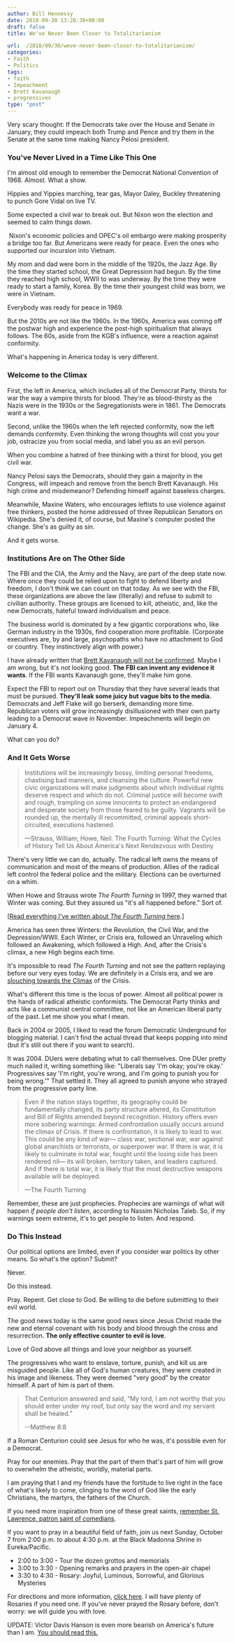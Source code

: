```yaml
---
author: Bill Hennessy
date: 2018-09-30 13:28:38+00:00
draft: false
title: We've Never Been Closer to Totalitarianism

url:  /2018/09/30/weve-never-been-closer-to-totalitarianism/
categories:
- Faith
- Politics
tags:
- faith
- Impeachment
- Brett Kavanaugh
- progressives
type: "post"
---
```





Very scary thought: If the Democrats take over the House and Senate in January, they could impeach both Trump and Pence and try them in the Senate at the same time making Nancy Pelosi president.







### You've Never Lived in a Time Like This One







I'm almost old enough to remember the Democrat National Convention of 1968. Almost. What a show. 







Hippies and Yippies marching, tear gas, Mayor Daley, Buckley threatening to punch Gore Vidal on live TV. 







Some expected a civil war to break out. But Nixon won the election and seemed to calm things down. 







 Nixon's economic policies and OPEC's oil embargo were making prosperity a bridge too far. But Americans were ready for peace. Even the ones who supported our incursion into Vietnam. 







My mom and dad were born in the middle of the 1920s, the Jazz Age. By the time they started school, the Great Depression had begun. By the time they reached high school, WWII to was underway. By the time they were ready to start a family, Korea. By the time their youngest child was born, we were in Vietnam. 







Everybody was ready for peace in 1969. 







But the 2010s are not like the 1960s. In the 1960s, America was coming off the postwar high and experience the post-high spiritualism that always follows. The 60s, aside from the KGB's influence, were a reaction against conformity. 







What's happening in America today is very different. 







### Welcome to the Climax







First, the left in America, which includes all of the Democrat Party, thirsts for war the way a vampire thirsts for blood. They're as blood-thirsty as the Nazis were in the 1930s or the Segregationists were in 1861. The Democrats want a war. 







Second, unlike the 1960s when the left rejected conformity, now the left demands conformity. Even thinking the wrong thoughts will cost you your job, ostracize you from social media, and label you as an evil person. 







When you combine a hatred of free thinking with a thirst for blood, you get civil war. 







Nancy Pelosi says the Democrats, should they gain a majority in the Congress, will impeach and remove from the bench Brett Kavanaugh. His high crime and misdemeanor? Defending himself against baseless charges. 







Meanwhile, Maxine Waters, who encourages leftists to use violence against free thinkers, posted the home addressed of three Republican Senators on Wikipedia. She's denied it, of course, but Maxine's computer posted the change. She's as guilty as sin. 







And it gets worse. 







### Institutions Are on The Other Side







The FBI and the CIA, the Army and the Navy, are part of the deep state now. Where once they could be relied upon to fight to defend liberty and freedom, I don't think we can count on that today. As we see with the FBI, these organizations are above the law (literally) and refuse to submit to civilian authority. These groups are licensed to kill, atheistic, and, like the new Democrats, hateful toward individualism and peace. 







The business world is dominated by a few gigantic corporations who, like German industry in the 1930s, find cooperation more profitable. (Corporate executives are, by and large, psychopaths who have no attachment to God or country. They instinctively align with power.)







I have already written that [Brett Kavanaugh will not be confirmed](https://www.hennessysview.com/2018/09/26/amy-coney-barrett-remember-her-name/). Maybe I am wrong, but it's not looking good. **The FBI can invent any evidence it wants**. If the FBI wants Kavanaugh gone, they'll make him gone.







Expect the FBI to report out on Thursday that they have several leads that must be pursued. **They'll leak some juicy but vague bits to the media.** Democrats and Jeff Flake will go berserk, demanding more time. Republican voters will grow increasingly disillusioned with their own party leading to a Democrat wave in November. Impeachments will begin on January 4.







What can you do?







### And It Gets Worse







> Institutions will be increasingly bossy, limiting personal freedoms, chastising bad manners, and cleansing the culture. Powerful new civic organizations will make judgments about which individual rights deserve respect and which do not. Criminal justice will become swift and rough, trampling on some innocents to protect an endangered and desperate society from those feared to be guilty. Vagrants will be rounded up, the mentally ill recommitted, criminal appeals short-circuited, executions hastened.
> 
> —Strauss, William; Howe, Neil. The Fourth Turning: What the Cycles of History Tell Us About America's Next Rendezvous with Destiny







There's very little we can do, actually. The radical left owns the means of communication and most of the means of production. Allies of the radical left control the federal police and the military. Elections can be overturned on a whim. 







When Howe and Strauss wrote _The Fourth Turning_ in 1997, they warned that Winter was coming. But they assured us "it's all happened before." Sort of.







[[Read everything I've written about _The Fourth Turning_ here](https://hennessysview.com/?s=the+fourth+turning).]







America has seen three Winters: the Revolution, the Civil War, and the Depression/WWII. Each Winter, or Crisis era, followed an Unraveling which followed an Awakening, which followed a High. And, after the Crisis's climax, a new High begins each time. 







It's impossible to read _The Fourth Turning_ and not see the pattern replaying before our very eyes today. We are definitely in a Crisis era, and we are [slouching towards the Climax](https://www.hennessysview.com/2017/02/11/slouching-toward-the-climax/) of the Crisis. 







What's different this time is the locus of power. Almost all political power is the hands of radical atheistic conformists. The Democrat Party thinks and acts like a communist central committee, not like an American liberal party of the past. Let me show you what I mean.







Back in 2004 or 2005, I liked to read the forum Democratic Underground for blogging material. I can't find the actual thread that keeps popping into mind (but it's still out there if you want to search). 







It was 2004. DUers were debating what to call themselves. One DUer pretty much nailed it, writing something like: "Liberals say 'I'm okay; you're okay.' Progressives say 'I'm right, you're wrong, and I'm going to punish you for being wrong.'" That settled it. They all agreed to punish anyone who strayed from the progressive party line. 







> Even if the nation stays together, its geography could be fundamentally changed, its party structure altered, its Constitution and Bill of Rights amended beyond recognition. History offers even more sobering warnings: Armed confrontation usually occurs around the climax of Crisis. If there is confrontation, it is likely to lead to war. This could be any kind of war— class war, sectional war, war against global anarchists or terrorists, or superpower war. If there is war, it is likely to culminate in total war, fought until the losing side has been rendered nil— its will broken, territory taken, and leaders captured. And if there is total war, it is likely that the most destructive weapons available will be deployed.
> 
> —The Fourth Turning







Remember, these are just prophecies. Prophecies are warnings of what will happen _if people don't listen_, according to Nassim Nicholas Taleb. So, if my warnings seem extreme, it's to get people to listen. And respond. 







### Do This Instead







Our political options are limited, even if you consider war politics by other means. So what's the option? Submit?







Never. 







Do this instead.







Pray. Repent. Get close to God. Be willing to die before submitting to their evil world. 







The good news today is the same good news since Jesus Christ made the new and eternal covenant with his body and blood through the cross and resurrection. **The only effective counter to evil is love**.







Love of God above all things and love your neighbor as yourself.







The progressives who want to enslave, torture, punish, and kill us are misguided people. Like all of God's human creatures, they were created in his image and likeness. They were deemed "very good" by the creator himself. A part of him is part of them. 







> That Centurion answered and said, “My lord, I am not worthy that you should enter under my roof, but only say the word and my servant shall be healed.”
> 
> --Matthew 8:8







If a Roman Centurion could see Jesus for who he was, it's possible even for a Democrat. 







Pray for our enemies. Pray that the part of them that's part of him will grow to overwhelm the atheistic, worldly, material parts.







I am praying that I and my friends have the fortitude to live right in the face of what's likely to come, clinging to the word of God like the early Christians, the martyrs, the fathers of the Church. 







If you need more inspiration from one of these great saints, [remember St. Lawrence, patron saint of comedians](https://www.hennessysview.com/2018/08/10/what-should-we-do-next/).







If you want to pray in a beautiful field of faith, join us next Sunday, October 7 from 2:00 p.m. to about 4:30 p.m. at the Black Madonna Shrine in Eureka/Pacific. 





  * 2:00 to 3:00 - Tour the dozen grottos and memorials  
  * 3:00 to 3:30 - Opening remarks and prayers in the open-air chapel  
  * 3:30 to 4:30 - Rosary: Joyful, Luminous, Sorrowful, and Glorious Mysteries





For directions and more information, [click here](https://www.hennessysview.com/2018/09/18/rosary-coast-to-coast-october-7-pray-for-america/). I will have plenty of Rosaries if you need one. If you've never prayed the Rosary before, don't worry: we will guide you with love. 







UPDATE: Victor Davis Hanson is even more bearish on America's future than I am. [You should read this.](https://amgreatness.com/2018/09/30/epitaph-for-a-dying-culture/)



